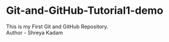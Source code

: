 # Git-and-GitHub-Tutorial1-demo
This is my First Git and GitHub Repository.
<br>
Author - Shreya Kadam
